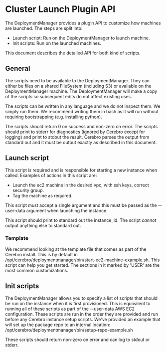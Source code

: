 # Cluster Launch Plugin API
The DeploymentManager provides a plugin API to customize how machines are launched.
The steps are split into:
  - Launch script: Run on the DeploymentManager to launch machine.
  - Init scripts: Run on the launched machines.

This document describes the detailed API for both kind of scripts.

## General
The scripts need to be available to the DeploymentManager. They can either be files
on a shared FileSystem (including S3) or available on the DeploymentManager machine.
The DeploymentManager will make a copy of the scripts so subsequent edits do not
affect existing uses.

The scripts can be written in any language and we do not inspect them. We simply
run them. We recommend writing them in bash as it will run without requiring
bootstrapping (e.g. installing python).

The scripts should return 0 on success and non-zero on error. The scripts should
print to stderr for diagnostics (ignored by Cerebro except for logging) and print
to stdout the result. Cerebro parses the output from standard out and it must be
output exactly as described in this document.

## Launch script
This script is required and is responsible for starting a new instance when called.
Examples of actions in this script are:
  - Launch the ec2 machine in the desired vpc, with ssh keys, correct security group.
  - Tag the machine as required.

This script must accept a single argument and this must be passed as the --user-data
argument when launching the instance.

This script should print to standard out the instance_id. The script *cannot* output
anything else to standard out.

### Template
We recommend looking at the template file that comes as part of the Cerebro install.
This is by default in /opt/cerebro/deploymentmanager/bin/start-ec2-machine-example.sh.
This script can help you get started. The sections in it marked by 'USER' are the
most common customizations.

## Init scripts
The DeploymentManager allows you to specify a list of scripts that should be run
on the instance when it is first provisioned. This is equivalent to running all of
these scripts as part of the --user-data AWS EC2 configuration. These scripts
are run in the order they are provided and run before any Cerebro instance setup
scripts. We've provided an example that will set up the package repo to an internal
location: /opt/cerebro/deploymentmanager/bin/setup-repo-example.sh

These scripts should return non-zero on error and can log to stdout or stderr.

